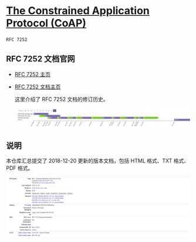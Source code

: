 # [The Constrained Application Protocol (CoAP)](http://www.rfc-editor.org/info/rfc7252)

```
RFC 7252
```

## RFC 7252 文档官网

- [RFC 7252 主页](http://www.rfc-editor.org/info/rfc7252)
- [RFC 7252 文档主页](https://datatracker.ietf.org/doc/rfc7252/)

    这里介绍了 RFC 7252 文档的修订历史。

    ![](./images/RFC7252-Doc-Versions.png)

## 说明

本仓库汇总提交了 2018-12-20 更新的版本文档，包括 HTML 格式、TXT 格式、PDF 格式。

![](./images/RFC7252-Doc-Versions-1.png)

